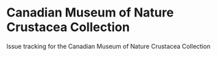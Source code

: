 # Canadian Museum of Nature Crustacea Collection
Issue tracking for the Canadian Museum of Nature Crustacea Collection
